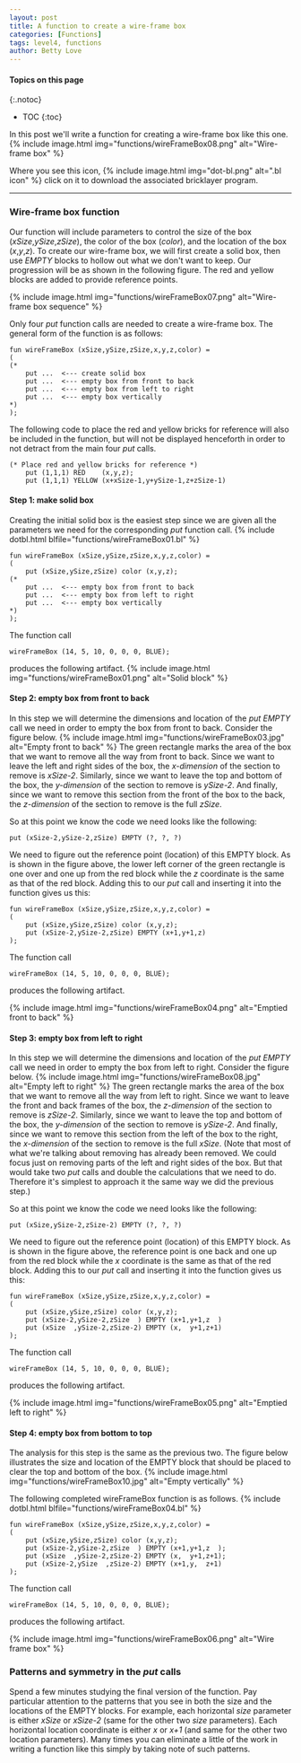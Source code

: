 ```yaml
---
layout: post
title: A function to create a wire-frame box
categories: [Functions]
tags: level4, functions
author: Betty Love
---
```


#### Topics on this page
{:.notoc}
* TOC
{:toc}

In this post we'll write a function for creating a wire-frame box like this one.
{% include image.html img="functions/wireFrameBox08.png"  alt="Wire-frame box"  %}

Where you see this icon,
{% include image.html img="dot-bl.png"  alt=".bl icon"  %}
click on it to download the associated bricklayer program.

***

### Wire-frame box function

Our function will include parameters to control the size of the box (_xSize_,_ySize_,_zSize_), the color of the box (_color_), and the location of the box (_x_,_y_,_z_).  To create our wire-frame box, we will first create a solid box, then use _EMPTY_ blocks to hollow out what we don't want to keep.  Our progression will be as shown in the following figure.  The red and yellow blocks are added to provide reference points. 

{% include image.html img="functions/wireFrameBox07.png"  alt="Wire-frame box sequence"  %}

Only four _put_ function calls are needed to create a wire-frame box.  The general form of the function is as follows:
```
fun wireFrameBox (xSize,ySize,zSize,x,y,z,color) = 
(
(*
    put ...  <--- create solid box 
    put ...  <--- empty box from front to back 
    put ...  <--- empty box from left to right 
    put ...  <--- empty box vertically
*)
);
```

The following code to place the red and yellow bricks for reference will also be included in the function, but will not be displayed henceforth in order to not detract from the main four _put_ calls.

```
(* Place red and yellow bricks for reference *)
    put (1,1,1) RED    (x,y,z);
    put (1,1,1) YELLOW (x+xSize-1,y+ySize-1,z+zSize-1)
```

#### Step 1: make solid box 

Creating the initial solid box is the easiest step since we are given all the parameters we need for the corresponding _put_ function call. 
{% include dotbl.html blfile="functions/wireFrameBox01.bl"  %}
```
fun wireFrameBox (xSize,ySize,zSize,x,y,z,color) = 
(
    put (xSize,ySize,zSize) color (x,y,z);
(*
    put ...  <--- empty box from front to back 
    put ...  <--- empty box from left to right 
    put ...  <--- empty box vertically
*)
);
```
The function call
```
wireFrameBox (14, 5, 10, 0, 0, 0, BLUE);
```
produces the following artifact.
{% include image.html img="functions/wireFrameBox01.png"  alt="Solid block"  %}


#### Step 2: empty box from front to back

In this step we will determine the dimensions and location of the _put EMPTY_ call we need in order to empty the box from front to back.  Consider the figure below.
{% include image.html img="functions/wireFrameBox03.jpg"  alt="Empty front to back"  %}
The green rectangle marks the area  of the box that we want to remove all the way from front to back.  Since we want to leave the left and right sides of the box, the _x-dimension_ of the section to remove is _xSize-2_.  Similarly, since we want to leave the top and bottom of the box, the _y-dimension_ of the section to remove is _ySize-2_. And finally, since we want to remove this section from the front of the box to the back, the _z-dimension_ of the section to remove is the full _zSize_.

So at this point we know the code we need looks like the following:
```
put (xSize-2,ySize-2,zSize) EMPTY (?, ?, ?)
```
We need to figure out the reference point (location) of this EMPTY block. As is shown in the figure above, the lower left corner of the green rectangle is one over and one up from the red block while the _z_ coordinate is the same as that of the red block.  Adding this to our _put_ call and inserting it into the function gives us this:
```
fun wireFrameBox (xSize,ySize,zSize,x,y,z,color) = 
(
    put (xSize,ySize,zSize) color (x,y,z);
    put (xSize-2,ySize-2,zSize) EMPTY (x+1,y+1,z)
);
```
The function call
```
wireFrameBox (14, 5, 10, 0, 0, 0, BLUE);
```
produces the following artifact.

{% include image.html img="functions/wireFrameBox04.png"  alt="Emptied front to back"  %}

#### Step 3: empty box from left to right

In this step we will determine the dimensions and location of the _put EMPTY_ call we need in order to empty the box from left to right.  Consider the figure below.
{% include image.html img="functions/wireFrameBox08.jpg"  alt="Empty left to right"  %}
The green rectangle marks the area  of the box that we want to remove all the way from left to right.  Since we want to leave the front and back frames of the box, the _z-dimension_ of the section to remove is _zSize-2_.  Similarly, since we want to leave the top and bottom of the box, the _y-dimension_ of the section to remove is _ySize-2_. And finally, since we want to remove this section from the left of the box to the right, the _x-dimension_ of the section to remove is the full _xSize_. (Note that most of what we're talking about removing has already been removed.   We could focus just on removing parts of the left and right sides of the box.  But that would take two _put_ calls and double the calculations that we need to do.  Therefore it's simplest to approach it the same way we did the previous step.)

So at this point we know the code we need looks like the following:
```
put (xSize,ySize-2,zSize-2) EMPTY (?, ?, ?)
```
We need to figure out the reference point (location) of this EMPTY block. As is shown in the figure above, the reference point is one back and one up from the red block while the _x_ coordinate is the same as that of the red block.  Adding this to our _put_ call and inserting it into the function gives us this:
```
fun wireFrameBox (xSize,ySize,zSize,x,y,z,color) = 
(
    put (xSize,ySize,zSize) color (x,y,z);
    put (xSize-2,ySize-2,zSize  ) EMPTY (x+1,y+1,z  )
    put (xSize  ,ySize-2,zSize-2) EMPTY (x,  y+1,z+1)
);
```
The function call
```
wireFrameBox (14, 5, 10, 0, 0, 0, BLUE);
```
produces the following artifact.

{% include image.html img="functions/wireFrameBox05.png"  alt="Emptied left to right"  %}

#### Step 4: empty box from bottom to top 

The analysis for this step is the same as the previous two. The figure below illustrates the size and location of the EMPTY block that should be placed to clear the top and bottom of the box.
{% include image.html img="functions/wireFrameBox10.jpg"  alt="Empty vertically"  %}

The following completed wireFrameBox function is as follows. 
{% include dotbl.html blfile="functions/wireFrameBox04.bl"  %}
```
fun wireFrameBox (xSize,ySize,zSize,x,y,z,color) = 
(
    put (xSize,ySize,zSize) color (x,y,z);
    put (xSize-2,ySize-2,zSize  ) EMPTY (x+1,y+1,z  );
    put (xSize  ,ySize-2,zSize-2) EMPTY (x,  y+1,z+1);
    put (xSize-2,ySize  ,zSize-2) EMPTY (x+1,y,  z+1)
);
```
The function call
```
wireFrameBox (14, 5, 10, 0, 0, 0, BLUE);
```
produces the following artifact.

{% include image.html img="functions/wireFrameBox06.png"  alt="Wire frame box"  %}

### Patterns and symmetry in the _put_ calls 

Spend a few minutes studying the final version of the function.  Pay particular attention to the patterns that you see in both the size and the locations of the EMPTY blocks.  For example, each horizontal _size_ parameter is either _xSize_ or _xSize-2_ (same for the other two _size_ parameters).  Each horizontal location coordinate is either _x_ or _x+1_ (and same for the other two location parameters).  Many times you can eliminate a little of the work in writing a function like this simply by taking note of such patterns.